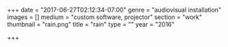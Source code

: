 +++
date = "2017-06-27T02:12:34-07:00"
genre = "audiovisual installation"
images = []
medium = "custom software, projector"
section = "work"
thumbnail = "rain.png"
title = "rain"
type = ""
year = "2016"

+++

